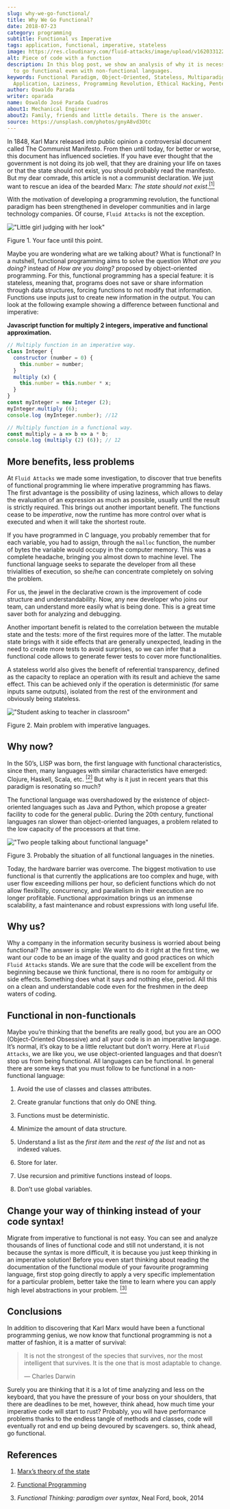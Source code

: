 ```yaml
---
slug: why-we-go-functional/
title: Why We Go Functional?
date: 2018-07-23
category: programming
subtitle: Functional vs Imperative
tags: application, functional, imperative, stateless
image: https://res.cloudinary.com/fluid-attacks/image/upload/v1620331222/blog/why-we-go-functional/cover_zdvaaw.webp
alt: Piece of code with a function
description: In this blog post, we show an analysis of why it is necessary
  to go functional even with non-functional languages.
keywords: Functional Paradigm, Object-Oriented, Stateless, Multiparadigm
  Application, Laziness, Programming Revolution, Ethical Hacking, Pentesting
author: Oswaldo Parada
writer: oparada
name: Oswaldo José Parada Cuadros
about1: Mechanical Engineer
about2: Family, friends and little details. There is the answer.
source: https://unsplash.com/photos/gnyA8vd3Otc
---
```


In 1848, Karl Marx released into public opinion a controversial document
called The Communist Manifesto. From then until today, for better or
worse, this document has influenced societies. If you have ever thought
that the government is not doing its job well, that they are draining
your life on taxes or that the state should not exist, you should
probably read the manifesto. But my dear comrade, this article is not a
communist declaration. We just want to rescue an idea of the bearded
Marx: *The state should not exist*.[<sup>\[1\]</sup>](#r1%20)

With the motivation of developing a programming revolution, the
functional paradigm has been strengthened in developer communities and
in large technology companies. Of course, `Fluid Attacks` is not the
exception.

<div class="imgblock">

!["Little girl judging with her look"](https://res.cloudinary.com/fluid-attacks/image/upload/v1620331220/blog/why-we-go-functional/weird-look_rplmvh.webp)

<div class="title">

Figure 1. Your face until this point.

</div>

</div>

Maybe you are wondering what are we talking about? What is functional?
In a nutshell, functional programming aims to solve the question *What
are you doing?* instead of *How are you doing?* proposed by
object-oriented programming. For this, functional programming has a
special feature: it is stateless, meaning that, programs does not save
or share information through data structures, forcing functions to not
modify that information. Functions use inputs just to create new
information in the output. You can look at the following example showing
a difference between functional and imperative:

**Javascript function for multiply 2 integers, imperative and functional
approximation.**

``` javascript
// Multiply function in an imperative way.
class Integer {
  constructor (number = 0) {
    this.number = number;
  }
  multiply (x) {
    this.number = this.number * x;
  }
}
const myInteger = new Integer (2);
myInteger.multiply (6);
console.log (myInteger.number); //12

// Multiply function in a functional way.
const multiply = a => b => a * b;
console.log (multiply (2) (6)); // 12
```

## More benefits, less problems

At `Fluid Attacks` we made some investigation, to discover that true
benefits of functional programming lie where imperative programming has
flaws. The first advantage is the possibility of using laziness, which
allows to delay the evaluation of an expression as much as possible,
usually until the result is strictly required. This brings out another
important benefit. The functions cease to be *imperative*, now the
runtime has more control over what is executed and when it will take the
shortest route.

If you have programmed in C language, you probably remember that for
each variable, you had to assign, through the `malloc` function, the
number of bytes the variable would occupy in the computer memory. This
was a complete headache, bringing you almost down to machine level. The
functional language seeks to separate the developer from all these
trivialities of execution, so she/he can concentrate completely on
solving the problem.

For us, the jewel in the declarative crown is the improvement of code
structure and understandability. Now, any new developer who joins our
team, can understand more easily what is being done. This is a great
time saver both for analyzing and debugging.

Another important benefit is related to the correlation between the
mutable state and the tests: more of the first requires more of the
latter. The mutable state brings with it side effects that are generally
unexpected, leading in the need to create more tests to avoid surprises,
so we can infer that a functional code allows to generate fewer tests to
cover more functionalities.

A stateless world also gives the benefit of referential transparency,
defined as the capacity to replace an operation with its result and
achieve the same effect. This can be achieved only if the operation is
deterministic (for same inputs same outputs), isolated from the rest of
the environment and obviously being stateless.

<div class="imgblock">

!["Student asking to teacher in classroom"](https://res.cloudinary.com/fluid-attacks/image/upload/v1620331220/blog/why-we-go-functional/functional-joke_guhe3b.webp)

<div class="title">

Figure 2. Main problem with imperative languages.

</div>

</div>

## Why now?

In the 50’s, LISP was born, the first language with functional
characteristics, since then, many languages with similar characteristics
have emerged: Clojure, Haskell, Scala, etc. [<sup>\[2\]</sup>](#r2%20)
But why is it just in recent years that this paradigm is resonating so
much?

The functional language was overshadowed by the existence of
object-oriented languages such as Java and Python, which propose a
greater facility to code for the general public. During the 20th
century, functional languages ran slower than object-oriented languages,
a problem related to the low capacity of the processors at that time.

<div class="imgblock">

!["Two people talking about functional language"](https://res.cloudinary.com/fluid-attacks/image/upload/v1620331219/blog/why-we-go-functional/haskell-back-then_ubrezx.webp)

<div class="title">

Figure 3. Probably the situation of all functional languages in the nineties.

</div>

</div>

Today, the hardware barrier was overcome. The biggest motivation to use
functional is that currently the applications are too complex and huge,
with user flow exceeding millions per hour, so deficient functions which
do not allow flexibility, concurrency, and parallelism in their
execution are no longer profitable. Functional approximation brings us
an immense scalability, a fast maintenance and robust expressions with
long useful life.

## Why us?

Why a company in the information security business is worried about
being functional? The answer is simple: We want to do it right at the
first time, we want our code to be an image of the quality and good
practices on which `Fluid Attacks` stands. We are sure that the code
will be excellent from the beginning because we think functional, there
is no room for ambiguity or side effects. Something does what it says
and nothing else, period. All this on a clean and understandable code
even for the freshmen in the deep waters of coding.

## Functional in non-functionals

Maybe you’re thinking that the benefits are really good, but you are an
OOO (Object-Oriented Obsessive) and all your code is in an imperative
language. It’s normal, it’s okay to be a little reluctant but don’t
worry. Here at `Fluid Attacks`, we are like you, we use object-oriented
languages and that doesn’t stop us from being functional. All languages
can be functional. In general there are some keys that you must follow
to be functional in a non-functional language:

1. Avoid the use of classes and classes attributes.

2. Create granular functions that only do ONE thing.

3. Functions must be deterministic.

4. Minimize the amount of data structure.

5. Understand a list as the *first item* and the *rest of the list* and
    not as indexed values.

6. Store for later.

7. Use recursion and primitive functions instead of loops.

8. Don’t use global variables.

## Change your way of thinking instead of your code syntax\!

Migrate from imperative to functional is not easy. You can see and
analyze thousands of lines of functional code and still not understand,
it is not because the syntax is more difficult, it is because you just
keep thinking in an imperative solution\! Before you even start thinking
about reading the documentation of the functional module of your
favourite programming language, first stop going directly to apply a
very specific implementation for a particular problem, better take the
time to learn where you can apply high level abstractions in your
problem. [<sup>\[3\]</sup>](#r3%20)

## Conclusions

In addition to discovering that Karl Marx would have been a functional
programming genius, we now know that functional programming is not a
matter of fashion, it is a matter of survival:

> It is not the strongest of the species that survives, nor the most
> intelligent that survives. It is the one that is most adaptable to
> change.
>
> —  Charles Darwin

Surely you are thinking that it is a lot of time analyzing and less on
the keyboard, that you have the pressure of your boss on your shoulders,
that there are deadlines to be met, however, think ahead, how much time
your imperative code will start to rust? Probably, you will have
performance problems thanks to the endless tangle of methods and
classes, code will eventually rot and end up being devoured by
scavengers. so, think ahead, go functional.

## References

1. [Marx’s theory of the
    state](https://en.wikipedia.org/wiki/Marx%27s_theory_of_the_state)

2. [Functional
    Programming](https://en.wikipedia.org/wiki/Functional_programming)

3. *Functional Thinking: paradigm over syntax*, Neal Ford, book, 2014
